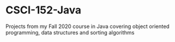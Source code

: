 # CSCI-152-Java
Projects from my Fall 2020 course in Java covering object oriented programming, data structures and sorting algorithms
